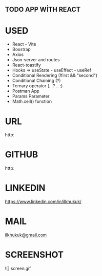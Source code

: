 ## TODO APP WİTH REACT

# USED
* React - Vite
* Boostrap
* Axios
* Json-server and routes
* React-toastify
* Hooks => useState - useEffect - useRef
* Conditional Rendering (!first && "second")
* Conditional Chaining (?)
* Ternary operator (.. ? .. :)
* Postman App
* Params Parameter
* Math.ceil() function

# URL
http:

# GITHUB
http:

# LINKEDIN
https://www.linkedin.com/in/ilkhukuk/

# MAIL
ilkhukuk@gmail.com

# SCREENSHOT
![] screen.gif

